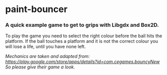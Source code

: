 # paint-bouncer

### A quick example game to get to grips with Libgdx and Box2D.
To play the game you need to select the right colour before the ball hits the platform. If the ball touches a platform and it is not the correct colour you will lose a life, until you have none left.

*Mechanics are taken and adapted from: https://play.google.com/store/apps/details?id=com.cegames.bouncyNew So please give their game a look.*
